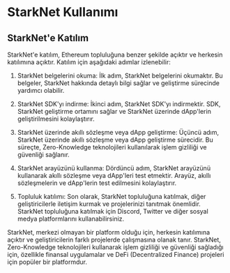 
# StarkNet Kullanımı
## StarkNet'e Katılım

StarkNet'e katılım, Ethereum topluluğuna benzer şekilde açıktır ve herkesin katılımına açıktır. Katılım için aşağıdaki adımlar izlenebilir:

1.  StarkNet belgelerini okuma: İlk adım, StarkNet belgelerini okumaktır. Bu belgeler, StarkNet hakkında detaylı bilgi sağlar ve geliştirme sürecinde yardımcı olabilir.
    
2.  StarkNet SDK'yı indirme: İkinci adım, StarkNet SDK'yı indirmektir. SDK, StarkNet geliştirme ortamını sağlar ve StarkNet üzerinde dApp'lerin geliştirilmesini kolaylaştırır.
    
3.  StarkNet üzerinde akıllı sözleşme veya dApp geliştirme: Üçüncü adım, StarkNet üzerinde akıllı sözleşme veya dApp geliştirme sürecidir. Bu süreçte, Zero-Knowledge teknolojileri kullanılarak işlem gizliliği ve güvenliği sağlanır.
    
4.  StarkNet arayüzünü kullanma: Dördüncü adım, StarkNet arayüzünü kullanarak akıllı sözleşme veya dApp'leri test etmektir. Arayüz, akıllı sözleşmelerin ve dApp'lerin test edilmesini kolaylaştırır.
    
5.  Topluluk katılımı: Son olarak, StarkNet topluluğuna katılmak, diğer geliştiricilerle iletişim kurmak ve projelerinizi tanıtmak önemlidir. StarkNet topluluğuna katılmak için Discord, Twitter ve diğer sosyal medya platformlarını kullanabilirsiniz.
    

StarkNet, merkezi olmayan bir platform olduğu için, herkesin katılımına açıktır ve geliştiricilerin farklı projelerde çalışmasına olanak tanır. StarkNet, Zero-Knowledge teknolojileri kullanarak işlem gizliliği ve güvenliği sağladığı için, özellikle finansal uygulamalar ve DeFi (Decentralized Finance) projeleri için popüler bir platformdur.


